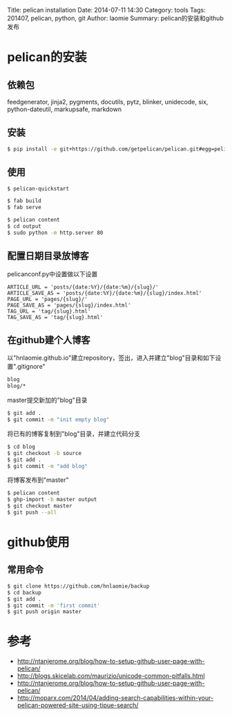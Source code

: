 Title: pelican installation
Date: 2014-07-11 14:30
Category: tools
Tags: 201407, pelican, python, git 
Author: laomie
Summary: pelican的安装和github发布


pelican的安装
================

依赖包
---------

feedgenerator, jinja2, pygments, docutils, pytz, blinker, unidecode, six,
python-dateutil, markupsafe, markdown

安装
----------
```bash
$ pip install -e git+https://github.com/getpelican/pelican.git#egg=pelican
```

使用
----------
```bash
$ pelican-quickstart

$ fab build
$ fab serve

$ pelican content
$ cd output
$ sudo python -m http.server 80
```

配置日期目录放博客
-------------------
pelicanconf.py中设置做以下设置
```
ARTICLE_URL = 'posts/{date:%Y}/{date:%m}/{slug}/'
ARTICLE_SAVE_AS = 'posts/{date:%Y}/{date:%m}/{slug}/index.html'
PAGE_URL = 'pages/{slug}/'
PAGE_SAVE_AS = 'pages/{slug}/index.html'
TAG_URL = 'tag/{slug}.html'
TAG_SAVE_AS = 'tag/{slug}.html'
```

在github建个人博客
-------------------------
  以"hnlaomie.github.io"建立repository，签出，进入并建立"blog"目录和如下设置".gitignore"
```bash
blog
blog/*
```

master提交新加的"blog"目录
```bash
$ git add .
$ git commit -m "init empty blog"
```

将已有的博客复制到"blog"目录，并建立代码分支
```bash
$ cd blog
$ git checkout -b source
$ git add .
$ git commit -m "add blog"
```

将博客发布到"master"
```bash
$ pelican content
$ ghp-import -b master output
$ git checkout master
$ git push --all
```

github使用
=========================

常用命令
------------
```bash
$ git clone https://github.com/hnlaomie/backup
$ cd backup
$ git add .
$ git commit -m 'first commit'
$ git push origin master
```
参考
==================
* <http://ntanjerome.org/blog/how-to-setup-github-user-page-with-pelican/>
* <http://blogs.skicelab.com/maurizio/unicode-common-pitfalls.html>
* <http://ntanjerome.org/blog/how-to-setup-github-user-page-with-pelican/>
* <http://moparx.com/2014/04/adding-search-capabilities-within-your-pelican-powered-site-using-tipue-search/>
